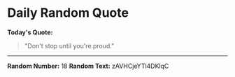 # Daily Random Quote

**Today's Quote:**
> "Don't stop until you're proud."

---

**Random Number:** 18
**Random Text:** zAVHCjeYTl4DKlqC
